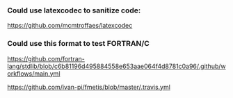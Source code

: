 ### Could use latexcodec to sanitize code:

<https://github.com/mcmtroffaes/latexcodec>

### Could use this format to test FORTRAN/C

<https://github.com/fortran-lang/stdlib/blob/c6b81196d495884558e653aae064f4d8781c0a96/.github/workflows/main.yml>

<https://github.com/ivan-pi/fmetis/blob/master/.travis.yml>
